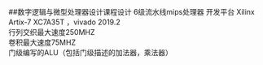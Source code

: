 ##数字逻辑与微型处理器设计课程设计 6级流水线mips处理器
开发平台 Xilinx Artix-7 XC7A35T ，vivado 2019.2  
行列交织最大速度250MHZ  
卷积最大速度75MHZ  
门级编写的ALU（包括门级描述的加法器，乘法器）
